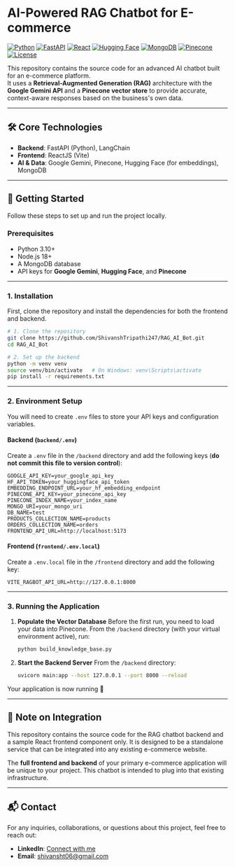 # AI-Powered RAG Chatbot for E-commerce

[![Python](https://img.shields.io/badge/python-3.10+-blue.svg)](https://www.python.org/downloads/)
[![FastAPI](https://img.shields.io/badge/FastAPI-0.100+-00a393.svg)](https://fastapi.tiangolo.com/)
[![React](https://img.shields.io/badge/React-18+-61dafb.svg)](https://reactjs.org/)
[![Hugging Face](https://img.shields.io/badge/🤗%20Hugging%20Face-Transformers-yellow)](https://huggingface.co/)
[![MongoDB](https://img.shields.io/badge/MongoDB-4.4+-green.svg)](https://www.mongodb.com/)
[![Pinecone](https://img.shields.io/badge/Pinecone-Vector%20DB-purple.svg)](https://www.pinecone.io/)
[![License](https://img.shields.io/badge/license-MIT-blue.svg)](LICENSE)

This repository contains the source code for an advanced AI chatbot built for an e-commerce platform.  
It uses a **Retrieval-Augmented Generation (RAG)** architecture with the **Google Gemini API** and a **Pinecone vector store** to provide accurate, context-aware responses based on the business's own data.

---

## 🛠️ Core Technologies
- **Backend**: FastAPI (Python), LangChain  
- **Frontend**: ReactJS (Vite)  
- **AI & Data**: Google Gemini, Pinecone, Hugging Face (for embeddings), MongoDB  

---

## 🚀 Getting Started
Follow these steps to set up and run the project locally.

### Prerequisites
- Python 3.10+  
- Node.js 18+  
- A MongoDB database  
- API keys for **Google Gemini**, **Hugging Face**, and **Pinecone**  

---

### 1. Installation

First, clone the repository and install the dependencies for both the frontend and backend.

```bash
# 1. Clone the repository
git clone https://github.com/ShivanshTripathi247/RAG_AI_Bot.git
cd RAG_AI_Bot

# 2. Set up the backend
python -m venv venv
source venv/bin/activate   # On Windows: venv\Scripts\activate
pip install -r requirements.txt


```

---

### 2. Environment Setup

You will need to create `.env` files to store your API keys and configuration variables.

#### Backend (`backend/.env`)

Create a `.env` file in the `/backend` directory and add the following keys
(**do not commit this file to version control**):

```env
GOOGLE_API_KEY=your_google_api_key
HF_API_TOKEN=your_huggingface_api_token
EMBEDDING_ENDPOINT_URL=your_hf_embedding_endpoint
PINECONE_API_KEY=your_pinecone_api_key
PINECONE_INDEX_NAME=your_index_name
MONGO_URI=your_mongo_uri
DB_NAME=test
PRODUCTS_COLLECTION_NAME=products
ORDERS_COLLECTION_NAME=orders
FRONTEND_API_URL=http://localhost:5173
```

#### Frontend (`frontend/.env.local`)

Create a `.env.local` file in the `/frontend` directory and add the following key:

```env
VITE_RAGBOT_API_URL=http://127.0.0.1:8000
```

---

### 3. Running the Application

1. **Populate the Vector Database**
   Before the first run, you need to load your data into Pinecone. From the `/backend` directory (with your virtual environment active), run:

   ```bash
   python build_knowledge_base.py
   ```

2. **Start the Backend Server**
   From the `/backend` directory:

   ```bash
   uvicorn main:app --host 127.0.0.1 --port 8000 --reload
   ```



Your application is now running 🎉

---

## 📄 Note on Integration

This repository contains the source code for the RAG chatbot backend and a sample React frontend component only.
It is designed to be a standalone service that can be integrated into any existing e-commerce website.

The **full frontend and backend** of your primary e-commerce application will be unique to your project.
This chatbot is intended to plug into that existing infrastructure.

---

## 📬 Contact

For any inquiries, collaborations, or questions about this project, feel free to reach out:

* **LinkedIn**: [Connect with me](https://www.linkedin.com/in/shivansh-tripathi-4ab52a246/)
* **Email**: [shivansht06@gmail.com](mailto:shivansht06@gmail.com)